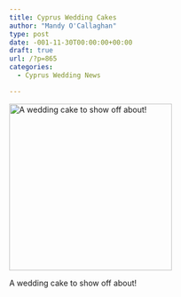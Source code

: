 ```yaml
---
title: Cyprus Wedding Cakes
author: "Mandy O'Callaghan"
type: post
date: -001-11-30T00:00:00+00:00
draft: true
url: /?p=865
categories:
  - Cyprus Wedding News

---
```

<div id="attachment_866" style="width: 303px" class="wp-caption alignleft">
  <a href="http://www.amazingcyprusweddings.com/wp-content/uploads/2013/07/Bridal-Lace-wedding-cake.jpg"><img class="size-medium wp-image-866 " alt="A wedding cake to show off about!" src="http://www.amazingcyprusweddings.com/wp-content/uploads/2013/07/Bridal-Lace-wedding-cake-293x300.jpg" width="293" height="300" srcset="https://www.amazingcyprusweddings.com/wp-content/uploads/2013/07/Bridal-Lace-wedding-cake-293x300.jpg 293w, https://www.amazingcyprusweddings.com/wp-content/uploads/2013/07/Bridal-Lace-wedding-cake-327x335.jpg 327w, https://www.amazingcyprusweddings.com/wp-content/uploads/2013/07/Bridal-Lace-wedding-cake-283x290.jpg 283w, https://www.amazingcyprusweddings.com/wp-content/uploads/2013/07/Bridal-Lace-wedding-cake-195x200.jpg 195w, https://www.amazingcyprusweddings.com/wp-content/uploads/2013/07/Bridal-Lace-wedding-cake-143x147.jpg 143w, https://www.amazingcyprusweddings.com/wp-content/uploads/2013/07/Bridal-Lace-wedding-cake.jpg 336w" sizes="(max-width: 293px) 100vw, 293px" /></a>
  
  <p class="wp-caption-text">
    A wedding cake to show off about!
  </p>
</div>